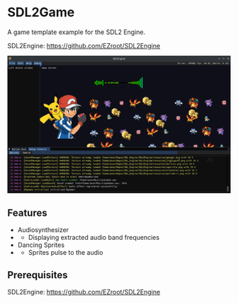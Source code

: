 # SDL2Game
A game template example for the SDL2 Engine.

SDL2Engine: https://github.com/EZroot/SDL2Engine

![SDL Game Screenshot](screenshottys/gameexample.png)

## Features

- Audiosynthesizer 
- - Displaying extracted audio band frequencies
- Dancing Sprites
- - Sprites pulse to the audio

## Prerequisites

SDL2Engine: https://github.com/EZroot/SDL2Engine
